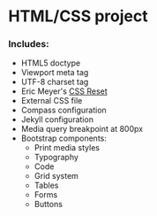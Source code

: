 HTML/CSS project
===

### Includes:

- HTML5 doctype
- Viewport meta tag
- UTF-8 charset tag
- Eric Meyer's [CSS Reset](http://meyerweb.com/eric/tools/css/reset/)
- External CSS file
- Compass configuration
- Jekyll configuration
- Media query breakpoint at 800px
- Bootstrap components:
  - Print media styles
  - Typography
  - Code
  - Grid system
  - Tables
  - Forms
  - Buttons
